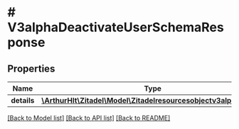 # # V3alphaDeactivateUserSchemaResponse

## Properties

Name | Type | Description | Notes
------------ | ------------- | ------------- | -------------
**details** | [**\ArthurHlt\Zitadel\Model\Zitadelresourcesobjectv3alphaDetails**](Zitadelresourcesobjectv3alphaDetails.md) |  | [optional]

[[Back to Model list]](../../README.md#models) [[Back to API list]](../../README.md#endpoints) [[Back to README]](../../README.md)
